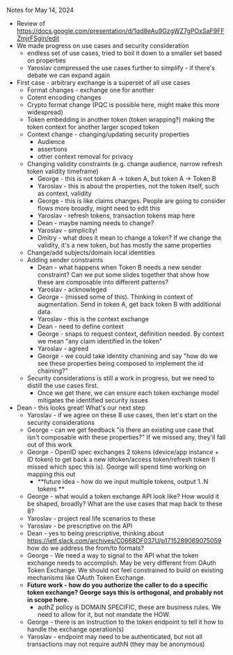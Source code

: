 Notes for May 14, 2024

- Review of https://docs.google.com/presentation/d/1qd8eAu9GzgWZ7gPOxSaF9FFZmjrFSgin/edit
- We made progress on use cases and security consideration
  - endless set of use cases, tried to boil it down to a smaller set based on properties
  - Yaroslav compressed the use cases further to simplify - if there's debate we can expand again
- First case - arbitrary exchange is a superset of all use cases
  - Format changes - exchange one for another
  - Cotent encoding changes
  - Crypto format change (PQC is possible here, might make this more widespread)
  - Token embedding in another token (token wrapping?) making the token context for another larger scoped token
  - Context change - changing/updating security properties
    - Audience
    - assertions
    - other context removal for privacy
  - Changing validity constraints (e.g. change audience, narrow refresh token validity timeframe)
    - George - this is not token A -> token A, but token A -> Token B
    - Yaroslav - this is about the properties, not the token itself, such as context, validity
    - George - this is like claims changes.  People are going to consider flows more broadly, might need to edit this
    - Yaroslav - refresh tokens, transaction tokens map here
    - Dean - maybe naming needs to change?
    - Yaroslav - simplicity!
    - Dmitry - what does it mean to change a token?  If we change the validity, it's a new token, but has mostly the same properties
  - Change/add subjects/domain local identities
  - Adding sender constraints
    - Dean - what happens when Token B needs a new sender constraint? Can we put some slides together that show how these are composable into different patterns?
    - Yaroslav - acknowleged
    - George - (missed some of this).  Thinking in context of augmentation.  Send in token A, get back token B with additional data.
    - Yaroslav - this is the context exchange
    - Dean - need to define context
    - George - snaps to request context, definition needed.  By context we mean "any claim identified in the token"
    - Yaroslav - agreed
    - George - we could take identity chanining and say "how do we see these properties being composed to implement the id chaining?"
  - Security considerations is still a work in progress, but we need to distill the use cases first.
    - Once we get there, we can ensure each token exchange model mitigates the identified security issues
- Dean - this looks great! What's our next step
  - Yaroslav - if we agree on these 8 use cases, then let's start on the security considerations
  - George - can we get feedback "is there an existing use case that isn't composable with these properties?"  If we missed any, they'll fall out of this work
  - George - OpenID spec exchanges 2 tokens (device/app instance + ID token) to get back a new idtoken/access token/refresh token (I missed which spec this is). George will spend time working on mapping this out
    - **future idea - how do we input multiple tokens, output 1..N tokens ** 
  - George -  what would a token exchange API look like?  How would it be shaped, broadly?  What are the use cases that map back to these 8?
  - Yaroslav - project real life scenarios to these
  - Yaroslav - be prescriptive on the API
  - Dean - yes to being prescriptive, thinking about https://ietf.slack.com/archives/C0668DF037U/p1715289069075059 how do we address the from/to formats? 
  - George - We need a way to signal to the API what the token exchange needs to accomplish.  May be very different from OAuth Token Exchange.  We should not feel constrained to build on existing mechanisms like OAuth Token Exchange.
  - **Future work - how do you authorize the caller to do a specific token exchange? George says this is orthogonal, and probably not in scope here.**
    - authZ policy is DOMAIN SPECIFIC, these are business rules.  We need to allow for it, but not mandate the HOW.
  - George - there is an instruction to the token endpoint to tell it how to handle the exchange operation(s)
  - Yaroslav - endpoint may need to be authenticated, but not all transactions may not require authN (they may be anonymous)
